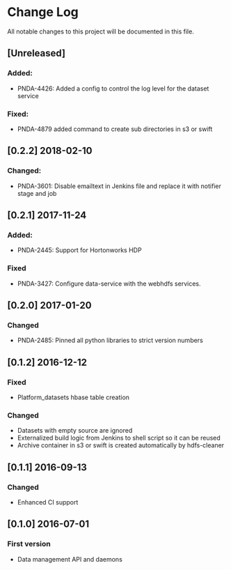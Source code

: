 # Change Log
All notable changes to this project will be documented in this file.

## [Unreleased]
### Added:
- PNDA-4426: Added a config to control the log level for the dataset service
### Fixed:
- PNDA-4879 added command to create sub directories in s3 or swift

## [0.2.2] 2018-02-10
### Changed:
- PNDA-3601: Disable emailtext in Jenkins file and replace it with notifier stage and job

## [0.2.1] 2017-11-24
### Added:
- PNDA-2445: Support for Hortonworks HDP

### Fixed
- PNDA-3427: Configure data-service with the webhdfs services.

## [0.2.0] 2017-01-20
### Changed
- PNDA-2485: Pinned all python libraries to strict version numbers

## [0.1.2] 2016-12-12
### Fixed
- Platform\_datasets hbase table creation

### Changed
- Datasets with empty source are ignored
- Externalized build logic from Jenkins to shell script so it can be reused
- Archive container in s3 or swift is created automatically by hdfs-cleaner

## [0.1.1] 2016-09-13
### Changed
- Enhanced CI support

## [0.1.0] 2016-07-01
### First version
- Data management API and daemons
